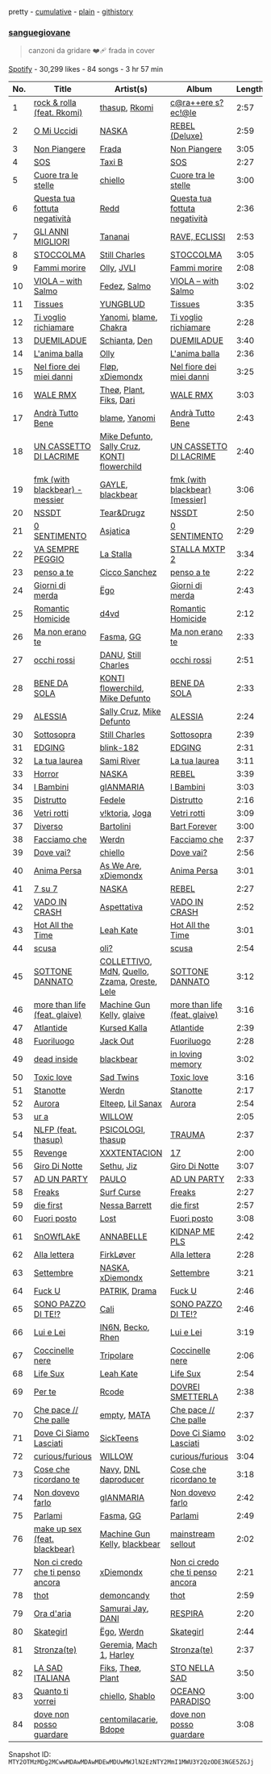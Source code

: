 pretty - [cumulative](/playlists/cumulative/37i9dQZF1DWW9tK1GiTdMf.md) - [plain](/playlists/plain/37i9dQZF1DWW9tK1GiTdMf) - [githistory](https://github.githistory.xyz/mackorone/spotify-playlist-archive/blob/main/playlists/plain/37i9dQZF1DWW9tK1GiTdMf)

### [sanguegiovane](https://open.spotify.com/playlist/37i9dQZF1DWW9tK1GiTdMf)

> canzoni da gridare ❤️‍🩹 frada in cover

[Spotify](https://open.spotify.com/user/spotify) - 30,299 likes - 84 songs - 3 hr 57 min

| No. | Title | Artist(s) | Album | Length |
|---|---|---|---|---|
| 1 | [rock & rolla \(feat\. Rkomi\)](https://open.spotify.com/track/3g7ds9lLoBRTQag67wtUK3) | [thasup](https://open.spotify.com/artist/19i93sA0D7yS9dYoVNBqAA), [Rkomi](https://open.spotify.com/artist/056KMTw6IztdQjBmFfVyO3) | [c@ra++ere s?ec!@le](https://open.spotify.com/album/7nDSuDHGJMKFtUTEEVJvUS) | 2:57 |
| 2 | [O Mi Uccidi](https://open.spotify.com/track/0jkBVkeS6L5NtvPn29NeIK) | [NASKA](https://open.spotify.com/artist/4r1DHaB2yIhddOkTF92d1d) | [REBEL \(Deluxe\)](https://open.spotify.com/album/0BSVUwV411OWhUlAIK9epW) | 2:59 |
| 3 | [Non Piangere](https://open.spotify.com/track/34a6K461hJ4NHZH8ZakM2K) | [Frada](https://open.spotify.com/artist/1khPlpMPliiZeK53WWSWXY) | [Non Piangere](https://open.spotify.com/album/0leAdGkv75n8mgSd2VDgV9) | 3:05 |
| 4 | [SOS](https://open.spotify.com/track/5WOpY1zsEVZHJMHTftuIzw) | [Taxi B](https://open.spotify.com/artist/5FkcU4BVzPptuB6AjobZIL) | [SOS](https://open.spotify.com/album/28KZcEMzj3R0f0jSmuO6Bc) | 2:27 |
| 5 | [Cuore tra le stelle](https://open.spotify.com/track/6FH8iaLFRr2IZLy5Ww8heM) | [chiello](https://open.spotify.com/artist/5mjasIBQQPIqA9GV2Ys61h) | [Cuore tra le stelle](https://open.spotify.com/album/7IOLYZrWju1gh2GWImGYcM) | 3:00 |
| 6 | [Questa tua fottuta negatività](https://open.spotify.com/track/4qaoYHNEeEEFNcYnjSPCCy) | [Redd](https://open.spotify.com/artist/7I5vEYDtuS7TwfVAhBWeLk) | [Questa tua fottuta negatività](https://open.spotify.com/album/31zbrJQzG2tEzwaNrV6kDr) | 2:36 |
| 7 | [GLI ANNI MIGLIORI](https://open.spotify.com/track/09SjR6PZI4nRoPjdguS6vu) | [Tananai](https://open.spotify.com/artist/35V1WomiedCJeGfupcPm7s) | [RAVE, ECLISSI](https://open.spotify.com/album/0eqtPtuyfh2prrAWApMCgK) | 2:53 |
| 8 | [STOCCOLMA](https://open.spotify.com/track/2YbyAH03K37nF4fOnOGkIo) | [Still Charles](https://open.spotify.com/artist/2KFv9jOFkybE6VjzZ4Ishe) | [STOCCOLMA](https://open.spotify.com/album/0sctf7X3nBVx3d2yIznyXD) | 3:05 |
| 9 | [Fammi morire](https://open.spotify.com/track/1mqMoMzSTXzCFcJiCj1aPs) | [Olly](https://open.spotify.com/artist/25u1DN0MwQVSav4XoJS7hl), [JVLI](https://open.spotify.com/artist/4rj3KWaLAnuxgtMMkypZhf) | [Fammi morire](https://open.spotify.com/album/3Cg3jbGc848IssQcMO1Isy) | 2:08 |
| 10 | [VIOLA – with Salmo](https://open.spotify.com/track/6UMOpKOam549hPEhpLtS9L) | [Fedez](https://open.spotify.com/artist/3pgCLfNbw5ozIfoNsvDU7i), [Salmo](https://open.spotify.com/artist/3hBQ4zniNdQf1cqqo6hzuW) | [VIOLA – with Salmo](https://open.spotify.com/album/4QzGtuqMCLDo8dbyKfbLeC) | 3:02 |
| 11 | [Tissues](https://open.spotify.com/track/0jRY4XO556pn1zHZAoY3ph) | [YUNGBLUD](https://open.spotify.com/artist/6Ad91Jof8Niiw0lGLLi3NW) | [Tissues](https://open.spotify.com/album/1LIAp7pyElYRzvlP0mXSew) | 3:35 |
| 12 | [Ti voglio richiamare](https://open.spotify.com/track/2QV3CdSjJEEXY1koTLZ30q) | [Yanomi](https://open.spotify.com/artist/6YgYCNwq3DkSXEd6kGxoZW), [blame](https://open.spotify.com/artist/2laf1Hnjue0go3xbkPpfT8), [Chakra](https://open.spotify.com/artist/78tkEnghpGYk8stmKlkxbv) | [Ti voglio richiamare](https://open.spotify.com/album/0sS1aj3RamIlXyCGkTxzde) | 2:28 |
| 13 | [DUEMILADUE](https://open.spotify.com/track/2Gus1ytU3SbxiXoMu60cfa) | [Schianta](https://open.spotify.com/artist/5RuBmTwAQniQinysSScGmB), [Den](https://open.spotify.com/artist/6MkUYYwYzoA16ymtmv6CrM) | [DUEMILADUE](https://open.spotify.com/album/4vDxZ4y2OsrKbr4LMebir7) | 3:40 |
| 14 | [L'anima balla](https://open.spotify.com/track/65NR4YkJwlGhOtCwZMMAen) | [Olly](https://open.spotify.com/artist/25u1DN0MwQVSav4XoJS7hl) | [L'anima balla](https://open.spotify.com/album/20t4Fh0OdFRgEUQwpiTE7D) | 2:36 |
| 15 | [Nel fiore dei miei danni](https://open.spotify.com/track/3bgLWs4uE1rgRP8jdMJfxD) | [Fløp](https://open.spotify.com/artist/5uZYeE6PTZA34eEK445waM), [xDiemondx](https://open.spotify.com/artist/2NAdP1sDABAGeAT7TGHenN) | [Nel fiore dei miei danni](https://open.spotify.com/album/2zp1EggyztJtIDAUGkTnbM) | 3:25 |
| 16 | [WALE RMX](https://open.spotify.com/track/0b9eZe50TvLivR8cH1BjB4) | [Theø](https://open.spotify.com/artist/46zGU1FOSsPBXb1csAeMJd), [Plant](https://open.spotify.com/artist/6gHfqtW8exAkwlpwHN4JyZ), [Fiks](https://open.spotify.com/artist/2o6oF1x3tWoVUXb4C4NHze), [Dari](https://open.spotify.com/artist/5qqKkW8y9BPVgy1EKBa5Bl) | [WALE RMX](https://open.spotify.com/album/7lZQkoJORLeNJb5ZakJwks) | 3:03 |
| 17 | [Andrà Tutto Bene](https://open.spotify.com/track/1PawQdWbmeDiOcE3kDhQ5d) | [blame](https://open.spotify.com/artist/2laf1Hnjue0go3xbkPpfT8), [Yanomi](https://open.spotify.com/artist/6YgYCNwq3DkSXEd6kGxoZW) | [Andrà Tutto Bene](https://open.spotify.com/album/3KNhhz6W12CP62GdXt383e) | 2:43 |
| 18 | [UN CASSETTO DI LACRIME](https://open.spotify.com/track/7dLxR2WIxWxrm9iccELI6Y) | [Mike Defunto](https://open.spotify.com/artist/6uHOqShw2mIXcOK0jwnqHx), [Sally Cruz](https://open.spotify.com/artist/1zdw3hXWH7Ri55SoCVt7gc), [KONTI flowerchild](https://open.spotify.com/artist/1u1p8FFRExYGLeiu0JTnwh) | [UN CASSETTO DI LACRIME](https://open.spotify.com/album/72fjREfFH9cBp1mSlRmGAu) | 2:40 |
| 19 | [fmk \(with blackbear\) \- messier](https://open.spotify.com/track/5CO8EbwcxnvA28O7NCDKfJ) | [GAYLE](https://open.spotify.com/artist/2VSHKHBTiXWplO8lxcnUC9), [blackbear](https://open.spotify.com/artist/2cFrymmkijnjDg9SS92EPM) | [fmk \(with blackbear\) \[messier\]](https://open.spotify.com/album/6awuYwlqz9cN5h3yCOffbg) | 3:06 |
| 20 | [NSSDT](https://open.spotify.com/track/1orLi4ACMO2A3fq8Ka8tgb) | [Tear&Drugz](https://open.spotify.com/artist/1cuy7cysWDn6m3kaqazyjT) | [NSSDT](https://open.spotify.com/album/30BZprIjZa1L6wyybwivBT) | 2:50 |
| 21 | [0 SENTIMENTO](https://open.spotify.com/track/5WCw5MPG167COqxJu6c42Y) | [Asjatica](https://open.spotify.com/artist/5wu37JsDSxwAvkZIdYT3Nn) | [0 SENTIMENTO](https://open.spotify.com/album/5DzCgb5qGCuUBPB7DQuWFE) | 2:29 |
| 22 | [VA SEMPRE PEGGIO](https://open.spotify.com/track/5krUYcVNkG8om59CRJrISE) | [La Stalla](https://open.spotify.com/artist/4XnlgX9eaUXdOc75E81PjI) | [STALLA MXTP 2](https://open.spotify.com/album/2tCqETeHkk3gOw80RjbYQB) | 3:34 |
| 23 | [penso a te](https://open.spotify.com/track/7jvDfz3I1JZYOaW4c5plrc) | [Cicco Sanchez](https://open.spotify.com/artist/4WCGWBfRK9jWrDtxj4Qdel) | [penso a te](https://open.spotify.com/album/1ezAixItQx43roebtin0Bc) | 2:22 |
| 24 | [Giorni di merda](https://open.spotify.com/track/4rYt3cDiPMJMfU8nSlbxGM) | [Ëgo](https://open.spotify.com/artist/0UzEWU7bayHtdSV0pi2aQd) | [Giorni di merda](https://open.spotify.com/album/2b3qHx8nwIQR6FMyuk5Air) | 2:43 |
| 25 | [Romantic Homicide](https://open.spotify.com/track/1xK59OXxi2TAAAbmZK0kBL) | [d4vd](https://open.spotify.com/artist/5y8tKLUfMvliMe8IKamR32) | [Romantic Homicide](https://open.spotify.com/album/4B3FsNFguOEJ4TWEsct83B) | 2:12 |
| 26 | [Ma non erano te](https://open.spotify.com/track/0B1LI7BXzvtxDVdpyxCWKb) | [Fasma](https://open.spotify.com/artist/1hM06YHQ635cZwwUbn7dpk), [GG](https://open.spotify.com/artist/0kbBijEWCi7FWrBpnpOcHd) | [Ma non erano te](https://open.spotify.com/album/2XaVVwShBDQsoF20aHYGFM) | 2:33 |
| 27 | [occhi rossi](https://open.spotify.com/track/1l3555yanzfiCs9Hf6xhXF) | [DANU](https://open.spotify.com/artist/4hVodcSKHtJWb5fIRvzax7), [Still Charles](https://open.spotify.com/artist/2KFv9jOFkybE6VjzZ4Ishe) | [occhi rossi](https://open.spotify.com/album/6OZzDSSyeSjcLV5mjZbhfd) | 2:51 |
| 28 | [BENE DA SOLA](https://open.spotify.com/track/1awWd0CV6H0cm5NnZ0FAI0) | [KONTI flowerchild](https://open.spotify.com/artist/1u1p8FFRExYGLeiu0JTnwh), [Mike Defunto](https://open.spotify.com/artist/6uHOqShw2mIXcOK0jwnqHx) | [BENE DA SOLA](https://open.spotify.com/album/4Fo2F1PyIvtB0E03gu0uAX) | 2:33 |
| 29 | [ALESSIA](https://open.spotify.com/track/4q0yteddAlr8X9MAv1GDXQ) | [Sally Cruz](https://open.spotify.com/artist/1zdw3hXWH7Ri55SoCVt7gc), [Mike Defunto](https://open.spotify.com/artist/6uHOqShw2mIXcOK0jwnqHx) | [ALESSIA](https://open.spotify.com/album/2vcA80mMkhOmL3hi2xrMo2) | 2:24 |
| 30 | [Sottosopra](https://open.spotify.com/track/1b65pnfClHLMDFEEhrcLJP) | [Still Charles](https://open.spotify.com/artist/2KFv9jOFkybE6VjzZ4Ishe) | [Sottosopra](https://open.spotify.com/album/2wl48fvKt0jNKC5y6Z53Dr) | 2:39 |
| 31 | [EDGING](https://open.spotify.com/track/2wVWGFVkL5I3JGsoWBx2AZ) | [blink\-182](https://open.spotify.com/artist/6FBDaR13swtiWwGhX1WQsP) | [EDGING](https://open.spotify.com/album/0EspGdWdoWAxa5mBdQ5z55) | 2:31 |
| 32 | [La tua laurea](https://open.spotify.com/track/0fW72MeciQU95GEXe3LMzB) | [Sami River](https://open.spotify.com/artist/5PUv5cQdVd7LmHvBj2r4c6) | [La tua laurea](https://open.spotify.com/album/7vdObNu7UCLkAI4eVeHtPv) | 3:11 |
| 33 | [Horror](https://open.spotify.com/track/6fPGBlx8wsAxhoDn7BwiAH) | [NASKA](https://open.spotify.com/artist/4r1DHaB2yIhddOkTF92d1d) | [REBEL](https://open.spotify.com/album/0WRHoyqLqALdZ8te1QL20V) | 3:39 |
| 34 | [I Bambini](https://open.spotify.com/track/5cfbyOVx3oDHN0Nhjjv663) | [gIANMARIA](https://open.spotify.com/artist/3lxINiPO2Mtk6VqtUSd5t1) | [I Bambini](https://open.spotify.com/album/40Yu7giotImMe1VyaY4ZEy) | 3:03 |
| 35 | [Distrutto](https://open.spotify.com/track/7bHMFs5ueeFuDL1N5NiN9E) | [Fedele](https://open.spotify.com/artist/0Jk3UuqRiEZhAb3CZYdVW1) | [Distrutto](https://open.spotify.com/album/6HL0pNaaf9Xo9qX3EAT2VM) | 2:16 |
| 36 | [Vetri rotti](https://open.spotify.com/track/74Ulr6XJ8kNkbaa7mLEDM6) | [v!ktoria](https://open.spotify.com/artist/0YlDxvKNqn0DrXOYKdXkNu), [Joga](https://open.spotify.com/artist/73B0xaGf7GIG2xvPHeC90A) | [Vetri rotti](https://open.spotify.com/album/3c17WyXyKChOfxsa6Sifef) | 3:09 |
| 37 | [Diverso](https://open.spotify.com/track/1ii7KHvn46DhqR2ucG0AOt) | [Bartolini](https://open.spotify.com/artist/4c0Z0oDeS1pLt1Rkaf6MLd) | [Bart Forever](https://open.spotify.com/album/3ev1xSnhoKNPS45C7LL1pc) | 3:00 |
| 38 | [Facciamo che](https://open.spotify.com/track/3pCWroOvM7nkbUTGqv0s54) | [Werdn](https://open.spotify.com/artist/3nHhNTw0xLkmgPbbTJ3HqC) | [Facciamo che](https://open.spotify.com/album/2IDAnybvNvHgi3pS141tKp) | 2:37 |
| 39 | [Dove vai?](https://open.spotify.com/track/0e3n1N8wVe7FeGA5v0TNTJ) | [chiello](https://open.spotify.com/artist/5mjasIBQQPIqA9GV2Ys61h) | [Dove vai?](https://open.spotify.com/album/3A45opoUFoMYXON2FGneUD) | 2:56 |
| 40 | [Anima Persa](https://open.spotify.com/track/3TV4zkCQNOaYQc4HccvZSq) | [As We Are](https://open.spotify.com/artist/6htRUFkFi7HpxnZ4kSQQfQ), [xDiemondx](https://open.spotify.com/artist/2NAdP1sDABAGeAT7TGHenN) | [Anima Persa](https://open.spotify.com/album/41hETtBNsistPUEAtqyXKV) | 3:01 |
| 41 | [7 su 7](https://open.spotify.com/track/2E27zWyPLrjq2d38bOC2Xn) | [NASKA](https://open.spotify.com/artist/4r1DHaB2yIhddOkTF92d1d) | [REBEL](https://open.spotify.com/album/0WRHoyqLqALdZ8te1QL20V) | 2:27 |
| 42 | [VADO IN CRASH](https://open.spotify.com/track/008Eu3VYrBfrLfJ0lujTYh) | [Aspettativa](https://open.spotify.com/artist/0FBFBr8Z7ZaTk8X7jevnRk) | [VADO IN CRASH](https://open.spotify.com/album/0CgueHFglJjrzTU1QO8aTv) | 2:52 |
| 43 | [Hot All the Time](https://open.spotify.com/track/6bkJJicRR6gduGo6ZituLh) | [Leah Kate](https://open.spotify.com/artist/6oWOHAOyBUn6aJlKIPJK9r) | [Hot All the Time](https://open.spotify.com/album/4gAXGVFBGfDnYQL1KVEkej) | 3:01 |
| 44 | [scusa](https://open.spotify.com/track/164dgg3CGtyIakFwIfnDYg) | [oli?](https://open.spotify.com/artist/6SeRF4cyQkvX3fAxfWctf5) | [scusa](https://open.spotify.com/album/6NpDYfcGLKwTmYb1SCL2NK) | 2:54 |
| 45 | [SOTTONE DANNATO](https://open.spotify.com/track/2hFvWFjEe67dgSYsHr4TNv) | [COLLETTIVO](https://open.spotify.com/artist/4RUm8rTe3kvhiQl6QmpWBq), [MdN](https://open.spotify.com/artist/5yaVqVjGwm9X6ECl7Rhnpt), [Quello](https://open.spotify.com/artist/7GdkzNtMzNUCOMxqBYacF7), [Zzama](https://open.spotify.com/artist/3d9yGJbbSuMUQ1wzNmGISp), [Oreste](https://open.spotify.com/artist/1iEAHd4i99ehWHsruWZ6FL), [Lele](https://open.spotify.com/artist/3SnnCylpFBT2CY1UmvBIxd) | [SOTTONE DANNATO](https://open.spotify.com/album/19nsl3rgHoUVzLGzxZKVBv) | 3:12 |
| 46 | [more than life \(feat\. glaive\)](https://open.spotify.com/track/7IRe1bo7Zm0q5Fn9MlNMZM) | [Machine Gun Kelly](https://open.spotify.com/artist/6TIYQ3jFPwQSRmorSezPxX), [glaive](https://open.spotify.com/artist/4cJKDGSv4Dz9QycXYmo565) | [more than life \(feat\. glaive\)](https://open.spotify.com/album/4muxcqXXIZKuxmrDJQnvNN) | 3:16 |
| 47 | [Atlantide](https://open.spotify.com/track/0kZ2QqoMAU1lGppjtBeya6) | [Kursed Kalla](https://open.spotify.com/artist/1nTZMsXbqCCS0Ibab9jqLd) | [Atlantide](https://open.spotify.com/album/14Wf6p6bxfsjTEskhANUqV) | 2:39 |
| 48 | [Fuoriluogo](https://open.spotify.com/track/6Q1NlWzwFK3KGgpBE7WUgH) | [Jack Out](https://open.spotify.com/artist/7KFzz2W8u1HdZhX2XcZCXI) | [Fuoriluogo](https://open.spotify.com/album/0lMO5329mQD3O4V0Y61A5A) | 2:28 |
| 49 | [dead inside](https://open.spotify.com/track/2Oo397nWzelAKMQBBIL8YI) | [blackbear](https://open.spotify.com/artist/2cFrymmkijnjDg9SS92EPM) | [in loving memory](https://open.spotify.com/album/0ZvU2iSXtYxBeR9QzvHQau) | 3:02 |
| 50 | [Toxic love](https://open.spotify.com/track/7MlJXGhw8Jag5sCtfVVSxc) | [Sad Twins](https://open.spotify.com/artist/7IB0pjMcXuxaYe1QNSlO6P) | [Toxic love](https://open.spotify.com/album/5j1I9GhZ9ikmvYKblbwFwL) | 3:16 |
| 51 | [Stanotte](https://open.spotify.com/track/1S4ctiUy9JfEbRbMJPJh06) | [Werdn](https://open.spotify.com/artist/3nHhNTw0xLkmgPbbTJ3HqC) | [Stanotte](https://open.spotify.com/album/74k1CMQ214lGInICZ0Mk7K) | 2:17 |
| 52 | [Aurora](https://open.spotify.com/track/5yhmgsfH8EhS0mAOIb1n6T) | [Elteep](https://open.spotify.com/artist/0eoUjdIgU7Heid0Mv3EjLB), [Lil Sanax](https://open.spotify.com/artist/08kfcguo6aDqrugFck6JwI) | [Aurora](https://open.spotify.com/album/43ynx05t8Kyc34nLqcrCB9) | 2:54 |
| 53 | [ur a <stranger>](https://open.spotify.com/track/4OvlUfaJKuZ9aJVAJWmwyE) | [WILLOW](https://open.spotify.com/artist/3rWZHrfrsPBxVy692yAIxF) | [<COPINGMECHANISM>](https://open.spotify.com/album/0oMXn0MNLNyvB4iJPZXOuV) | 2:05 |
| 54 | [NLFP \(feat\. thasup\)](https://open.spotify.com/track/7AINlTLLzoduGA7Aw7iUwf) | [PSICOLOGI](https://open.spotify.com/artist/0fskdccy6fvnWMNMNPqEro), [thasup](https://open.spotify.com/artist/19i93sA0D7yS9dYoVNBqAA) | [TRAUMA](https://open.spotify.com/album/4yIRhOu3cXwjCCLsdvMCAe) | 2:37 |
| 55 | [Revenge](https://open.spotify.com/track/5TXDeTFVRVY7Cvt0Dw4vWW) | [XXXTENTACION](https://open.spotify.com/artist/15UsOTVnJzReFVN1VCnxy4) | [17](https://open.spotify.com/album/5VdyJkLe3yvOs0l4xXbWp0) | 2:00 |
| 56 | [Giro Di Notte](https://open.spotify.com/track/0Ah4GcfhnjzbVwbz02DOz3) | [Sethu](https://open.spotify.com/artist/5N9yiZXsLClmcg1KHZuJf5), [Jiz](https://open.spotify.com/artist/38CThoTDmXugNnfonW466d) | [Giro Di Notte](https://open.spotify.com/album/6tnD3idVgdhI193PYFTNJe) | 3:07 |
| 57 | [AD UN PARTY](https://open.spotify.com/track/0WLYQAvtIIPqFK8ol61NXz) | [PAULO](https://open.spotify.com/artist/6ZyBrWgVAZXWCqTXTFaY5p) | [AD UN PARTY](https://open.spotify.com/album/7fQdKyG8mEbgNHNx5u6XWB) | 2:33 |
| 58 | [Freaks](https://open.spotify.com/track/7EkWXAI1wn8Ii883ecd9xr) | [Surf Curse](https://open.spotify.com/artist/1gl0S9pS0Zw0qfa14rDD3D) | [Freaks](https://open.spotify.com/album/5WjaIWthUR3AjA0UYG3jR5) | 2:27 |
| 59 | [die first](https://open.spotify.com/track/21szgNA72iLwvBxHQLgwBh) | [Nessa Barrett](https://open.spotify.com/artist/7pwufEBGfggjoI8twqlsmQ) | [die first](https://open.spotify.com/album/56raLTkxER12w8xejGTpSG) | 2:57 |
| 60 | [Fuori posto](https://open.spotify.com/track/0UUVtO6dgN7ZWqxp1Qd91y) | [Lost](https://open.spotify.com/artist/0qJ11kNp8ZxLwFuPf6yGpx) | [Fuori posto](https://open.spotify.com/album/5EPhKxPbzXD1LzXV6g0HJm) | 3:08 |
| 61 | [SnOWfLAkE](https://open.spotify.com/track/2zIbl1gHuqMgXnC6bxURWW) | [ANNABELLE](https://open.spotify.com/artist/6ge7MfOUbSmEvDxOaHeKOm) | [KIDNAP ME PLS](https://open.spotify.com/album/7gR7TjkbGXEPhQMLnqyuLs) | 2:42 |
| 62 | [Alla lettera](https://open.spotify.com/track/54hUdI3CT5EtALpDC2Dkpm) | [FirkLøver](https://open.spotify.com/artist/4565nNjbVvjOjpZjtJnH3R) | [Alla lettera](https://open.spotify.com/album/4kdnvGljxgXqasJpYR4oXR) | 2:28 |
| 63 | [Settembre](https://open.spotify.com/track/7wCh2FrM4PVYg7On3TSxfp) | [NASKA](https://open.spotify.com/artist/4r1DHaB2yIhddOkTF92d1d), [xDiemondx](https://open.spotify.com/artist/2NAdP1sDABAGeAT7TGHenN) | [Settembre](https://open.spotify.com/album/6m1TwgG6hMBLepy4GPR2rz) | 3:21 |
| 64 | [Fuck U](https://open.spotify.com/track/3DMg5Yd3UKAHSt8YGqeewE) | [PATRIK](https://open.spotify.com/artist/5Mwqi2MUNHBzXIVuOuO8ca), [Drama](https://open.spotify.com/artist/2h16TAqr8VkUs8ddUxOS6w) | [Fuck U](https://open.spotify.com/album/6W8ZYTSJHBPjFCmISEJmcT) | 2:46 |
| 65 | [SONO PAZZO DI TE!?](https://open.spotify.com/track/7CcbOXv6E8JJQQT3cSHg2y) | [Cali](https://open.spotify.com/artist/0Z2oleyYfipmfCvGMtKhph) | [SONO PAZZO DI TE!?](https://open.spotify.com/album/6HnH8uK0OuGF730D7BF6nD) | 2:46 |
| 66 | [Lui e Lei](https://open.spotify.com/track/1TtfCntQ31YxNNvgFqSFq8) | [IN6N](https://open.spotify.com/artist/1ijW7A83I3DKVmVID7kjuE), [Becko](https://open.spotify.com/artist/6Vu1oZl4ozrU6zqdidyCMU), [Rhen](https://open.spotify.com/artist/3I5A4K9cZSEYMrlR0A184k) | [Lui e Lei](https://open.spotify.com/album/0s1WAkny9Eaf5N6xaCllUt) | 3:19 |
| 67 | [Coccinelle nere](https://open.spotify.com/track/0wmcchV8IeTT5YmRcrgyDW) | [Tripolare](https://open.spotify.com/artist/4QOWxkUYIKvnV7AcjF4k6w) | [Coccinelle nere](https://open.spotify.com/album/5QtI2HPqjpsheqdkj3IPEX) | 2:06 |
| 68 | [Life Sux](https://open.spotify.com/track/7GZ9fGAJn84kNEhNVSSQuU) | [Leah Kate](https://open.spotify.com/artist/6oWOHAOyBUn6aJlKIPJK9r) | [Life Sux](https://open.spotify.com/album/0PLBxxxm3JBEGoUCkTUVBJ) | 2:54 |
| 69 | [Per te](https://open.spotify.com/track/0QRls3tUqyFiJ91HYeNDzK) | [Rcode](https://open.spotify.com/artist/3CqesCrl4ZiZznwKhlR1UO) | [DOVREI SMETTERLA](https://open.spotify.com/album/5hAJBqhDbifamw6HP2Imxz) | 2:38 |
| 70 | [Che pace // Che palle](https://open.spotify.com/track/6hjyCxuLCpBtCITorSDUTY) | [empty](https://open.spotify.com/artist/0IOp28iZmU4zrgRR2ol34d), [MATA](https://open.spotify.com/artist/4jh2kCacRBgKhCGF1Vcx5L) | [Che pace // Che palle](https://open.spotify.com/album/0Sq7QD3WdudEhy0y22MAZz) | 2:37 |
| 71 | [Dove Ci Siamo Lasciati](https://open.spotify.com/track/2cdgPHdedeVPpNJQsy3Bw6) | [SickTeens](https://open.spotify.com/artist/43zSSTbEARYCOTzP6IsCZi) | [Dove Ci Siamo Lasciati](https://open.spotify.com/album/2xGo26gPbswyPOYdNTuw5P) | 3:02 |
| 72 | [curious/furious](https://open.spotify.com/track/27dTFzAAiUrJ2C2hxRcCd5) | [WILLOW](https://open.spotify.com/artist/3rWZHrfrsPBxVy692yAIxF) | [curious/furious](https://open.spotify.com/album/5hlxPdHRPznZIxBna01A9Z) | 3:04 |
| 73 | [Cose che ricordano te](https://open.spotify.com/track/2VUNUcFcHr8XtyJEbdwLOO) | [Navy](https://open.spotify.com/artist/6QupubU6p6mZBrF2Wz8OhK), [DNL daproducer](https://open.spotify.com/artist/74LiqL69aunzxmQ4x7167C) | [Cose che ricordano te](https://open.spotify.com/album/574B3BhfqkGLsaQlBr8Aqe) | 3:18 |
| 74 | [Non dovevo farlo](https://open.spotify.com/track/3ODSL16OKr7HLeNxYhw0K5) | [gIANMARIA](https://open.spotify.com/artist/3lxINiPO2Mtk6VqtUSd5t1) | [Non dovevo farlo](https://open.spotify.com/album/3ZUtORdZq7mJFcz79IVk8K) | 2:42 |
| 75 | [Parlami](https://open.spotify.com/track/00QN58Gx571pB1MEuBAcmL) | [Fasma](https://open.spotify.com/artist/1hM06YHQ635cZwwUbn7dpk), [GG](https://open.spotify.com/artist/0kbBijEWCi7FWrBpnpOcHd) | [Parlami](https://open.spotify.com/album/1XWrPc7GoTh1vQ5WAd575N) | 2:49 |
| 76 | [make up sex \(feat\. blackbear\)](https://open.spotify.com/track/50eJOxJiGmJ7PBZaTKpje1) | [Machine Gun Kelly](https://open.spotify.com/artist/6TIYQ3jFPwQSRmorSezPxX), [blackbear](https://open.spotify.com/artist/2cFrymmkijnjDg9SS92EPM) | [mainstream sellout](https://open.spotify.com/album/3sKZHtQoq3tPtkXbT8PJAc) | 2:02 |
| 77 | [Non ci credo che ti penso ancora](https://open.spotify.com/track/2Kig57HRtfKRcBvCm8So4B) | [xDiemondx](https://open.spotify.com/artist/2NAdP1sDABAGeAT7TGHenN) | [Non ci credo che ti penso ancora](https://open.spotify.com/album/6PIzJhvykPulWFW1Z5HcbL) | 2:21 |
| 78 | [thot](https://open.spotify.com/track/13i8SRJERvFkyd3IDnYvnG) | [demoncandy](https://open.spotify.com/artist/68SYpEb4cmSAjA4k3B8npz) | [thot](https://open.spotify.com/album/34BqkpE71mtHnSE0AkaGO5) | 2:59 |
| 79 | [Ora d'aria](https://open.spotify.com/track/5gbmz8TkFwcuTsHPbXq7F3) | [Samurai Jay](https://open.spotify.com/artist/2n0Ki4A5tKTEloq3WCt1IH), [DANI](https://open.spotify.com/artist/0AKaGOjJkxnPFYwdK252sp) | [RESPIRA](https://open.spotify.com/album/4oLtZPBDcpeJkzobTwkaS4) | 2:20 |
| 80 | [Skategirl](https://open.spotify.com/track/2fIRWwwbtW21031Bv1tCKT) | [Ëgo](https://open.spotify.com/artist/0UzEWU7bayHtdSV0pi2aQd), [Werdn](https://open.spotify.com/artist/3nHhNTw0xLkmgPbbTJ3HqC) | [Skategirl](https://open.spotify.com/album/7bN95XmbIS6HZxlAbA0onY) | 2:44 |
| 81 | [Stronza\(te\)](https://open.spotify.com/track/226PtCoGUoPChxzaczVNNM) | [Geremia](https://open.spotify.com/artist/2RVL2mt0yVYoTutwu3MNYx), [Mach 1](https://open.spotify.com/artist/4nsO5c7kIKsI1zdtnKJkAR), [Harley](https://open.spotify.com/artist/73VBdYikibq60OH9xmoA8F) | [Stronza\(te\)](https://open.spotify.com/album/65XNiXVqx8dvXCk4WbPxfR) | 2:37 |
| 82 | [LA SAD ITALIANA](https://open.spotify.com/track/4aJJ9HEu9aE2LBmXFCCEtn) | [Fiks](https://open.spotify.com/artist/2o6oF1x3tWoVUXb4C4NHze), [Theø](https://open.spotify.com/artist/46zGU1FOSsPBXb1csAeMJd), [Plant](https://open.spotify.com/artist/6gHfqtW8exAkwlpwHN4JyZ) | [STO NELLA SAD](https://open.spotify.com/album/5wRGqfBO1sjjq8Gsa71bQn) | 3:50 |
| 83 | [Quanto ti vorrei](https://open.spotify.com/track/2KdcUxAJWAARnGTWmSWxwu) | [chiello](https://open.spotify.com/artist/5mjasIBQQPIqA9GV2Ys61h), [Shablo](https://open.spotify.com/artist/6hkKbkZGvAXuvle2FhCnxy) | [OCEANO PARADISO](https://open.spotify.com/album/2uopesg6vZ52owGKMTBl9m) | 3:00 |
| 84 | [dove non posso guardare](https://open.spotify.com/track/1n0P0etFhPJqCKz6oK3zEw) | [centomilacarie](https://open.spotify.com/artist/0SqAMjiB62nTuKn7DHctSa), [Bdope](https://open.spotify.com/artist/3SGb7Dlm2pmV7qIQHUzRtB) | [dove non posso guardare](https://open.spotify.com/album/0gdCbk9bYB24atLxIHuak1) | 3:08 |

Snapshot ID: `MTY2OTMzMDg2MCwwMDAwMDAwMDEwMDUwMWJlN2EzNTY2MmI1MWU3Y2QzODE3NGE5ZGJj`
